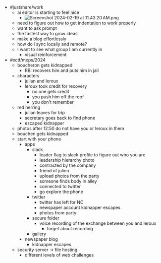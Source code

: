 - #justshare/work
	- ai editor is starting to feel nice
		- ![Screenshot 2024-02-19 at 11.43.20 AM.png](../assets/Screenshot_2024-02-19_at_11.43.20 AM_1708371813564_0.png)
	- need to figure out how to get indentation to work properly
	- want to ask prompt
	- the fastest way to grow ideas
	- make a blog effortlessly
	- how do i sync locally and remote?
	- I want to see what group I am currently in
		- visual reinforcement
- #xctf/mcps/2024
	- boucheron gets kidnapped
		- RBI recovers him and puts him in jail
	- characters
		- julian and leroux
		- leroux took credit for recovery
			- no one gets credit
			- you push him off the roof
			- you don't remember
	- red herring
		- julian leaves for trip
		- secretary goes back to find phone
		- escaped kidnapper
	- photos after 12:50 do not have you or leroux in them
	- bouchen gets kidnapped
	- start with your phone
		- apps
			- slack
				- leader flag to slack profile to figure out who you are
				- leadership hierarchy photo
				- contracted by the company
				- friend of julien
				- upload photos from the party
				- someone finds body in alley
				- connected to twitter
				- go explore the phone
			- twitter
				- twitter has left for NC
				- newspaper account kidnapper escapes
				- photos from party
			- secure folder
				- voice recording of the exchange between you and leroux
					- forget about recording
			- gallery
		- newspaper blog
			- kidnapper escapes
	- security server -> file hosting
		- different levels of web challenges